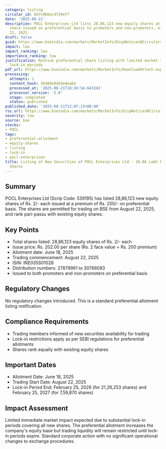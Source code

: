 ```yaml
---
category: listing
circular_id: bb7c0b6ec4f29ef7
date: '2025-08-21'
description: POCL Enterprises Ltd lists 28,86,123 new equity shares at Rs. 202 per
  share issued on preferential basis to promoters and non-promoters, effective August
  22, 2025.
draft: false
guid: https://www.bseindia.com/markets/MarketInfo/DispNoticesNCirculars.aspx?Noticeid={7603E8DA-76EB-4ADB-B38A-589928BDED8F}&noticeno=20250821-53&dt=08/21/2025&icount=53&totcount=73&flag=0
impact: low
impact_ranking: low
importance_ranking: low
justification: Routine preferential share listing with limited market impact due to
  lock-in periods
pdf_url: https://www.bseindia.com/markets/MarketInfo/DownloadAttach.aspx?id=20250821-53&attachedId=
processing:
  attempts: 1
  content_hash: 36409e8d5dedea64
  processed_at: '2025-08-21T18:34:54.643241'
  processor_version: '2.0'
  stage: completed
  status: published
published_date: '2025-08-21T13:07:13+00:00'
rss_url: https://www.bseindia.com/markets/MarketInfo/DispNoticesNCirculars.aspx?Noticeid={7603E8DA-76EB-4ADB-B38A-589928BDED8F}&noticeno=20250821-53&dt=08/21/2025&icount=53&totcount=73&flag=0
severity: low
source: bse
stocks:
- POCL
tags:
- preferential-allotment
- equity-shares
- listing
- lock-in
- pocl-enterprises
title: Listing of New Securities of POCL Enterprises Ltd - 28.86 Lakh Preferential
  Shares
---
```


## Summary

POCL Enterprises Ltd (Scrip Code: 539195) has listed 28,86,123 new equity shares of Rs. 2/- each issued at a premium of Rs. 200/- on preferential basis. The shares are permitted for trading on BSE from August 22, 2025, and rank pari-passu with existing equity shares.

## Key Points

- Total shares listed: 28,86,123 equity shares of Rs. 2/- each
- Issue price: Rs. 202.00 per share (Rs. 2 face value + Rs. 200 premium)
- Allotment date: June 18, 2025
- Trading commencement: August 22, 2025
- ISIN: INE035S01028
- Distribution numbers: 27879961 to 30766083
- Issued to both promoters and non-promoters on preferential basis

## Regulatory Changes

No regulatory changes introduced. This is a standard preferential allotment listing notification.

## Compliance Requirements

- Trading members informed of new securities availability for trading
- Lock-in restrictions apply as per SEBI regulations for preferential allotments
- Shares rank equally with existing equity shares

## Important Dates

- Allotment Date: June 18, 2025
- Trading Start Date: August 22, 2025
- Lock-in Period End: February 25, 2026 (for 21,26,253 shares) and February 25, 2027 (for 7,59,870 shares)

## Impact Assessment

Limited immediate market impact expected due to substantial lock-in periods covering all new shares. The preferential allotment increases the company's equity base but trading liquidity will remain restricted until lock-in periods expire. Standard corporate action with no significant operational changes to exchange procedures.